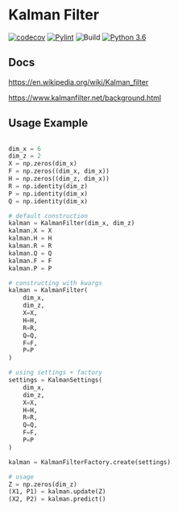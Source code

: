 
# Kalman Filter

[![codecov](https://codecov.io/gh/MichaelJL3/KalmanFilter/branch/main/graph/badge.svg?token=hX9omf3V4T)](https://codecov.io/gh/MichaelJL3/KalmanFilter)
[![Pylint](https://github.com/MichaelJL3/KalmanFilter/actions/workflows/pylint.yml/badge.svg)](https://github.com/MichaelJL3/KalmanFilter/actions/workflows/pylint.yml)
![Build](https://img.shields.io/github/checks-status/MichaelJL3/KalmanFilter/main)
[![Python 3.6](https://img.shields.io/badge/python-3.8.10-blue.svg)](https://www.python.org/downloads/release/python-3810/)

## Docs

https://en.wikipedia.org/wiki/Kalman_filter

https://www.kalmanfilter.net/background.html

## Usage Example

```python

dim_x = 6
dim_z = 2
X = np.zeros(dim_x)
F = np.zeros((dim_x, dim_x))
H = np.zeros((dim_z, dim_x))
R = np.identity(dim_z)
P = np.identity(dim_x)
Q = np.identity(dim_x)

# default construction
kalman = KalmanFilter(dim_x, dim_z)
kalman.X = X
kalman.H = H
kalman.R = R
kalman.Q = Q
kalman.F = F
kalman.P = P

# constructing with kwargs
kalman = KalmanFilter(
    dim_x,
    dim_z,
    X=X,
    H=H,
    R=R,
    Q=Q,
    F=F,
    P=P
)

# using settings + factory
settings = KalmanSettings(
    dim_x,
    dim_z,
    X=X,
    H=H,
    R=R,
    Q=Q,
    F=F,
    P=P
)

kalman = KalmanFilterFactory.create(settings)

# usage
Z = np.zeros(dim_z)
(X1, P1) = kalman.update(Z)
(X2, P2) = kalman.predict()

```